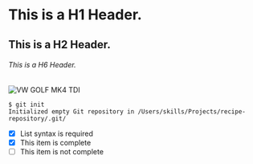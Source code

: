 # This is a H1 Header.
## This is a H2 Header.
###### This is a H6 Header.
![VW GOLF MK4 TDI](https://devirsaati.com/wp-content/uploads/2021/03/vw_Golf_4_005.jpg)
```
$ git init
Initialized empty Git repository in /Users/skills/Projects/recipe-repository/.git/
```
- [x] List syntax is required
- [x] This item is complete
- [ ] This item is not complete
